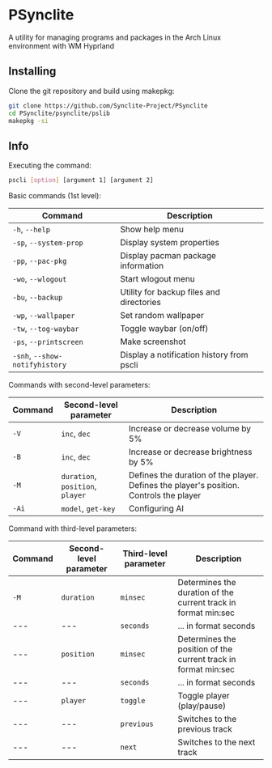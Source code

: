 # PSynclite
A utility for managing programs and packages in the Arch Linux environment with WM Hyprland

## Installing

Clone the git repository and build using makepkg:

```sh
git clone https://github.com/Synclite-Project/PSynclite
cd PSynclite/psynclite/pslib
makepkg -si
```

## Info

Executing the command:

```sh
pscli [option] [argument 1] [argument 2]
```

Basic commands (1st level):

| Command | Description |
| --- | --- |
| `-h`, `--help` | Show help menu |
| `-sp`, `--system-prop` | Display system properties |
| `-pp`, `--pac-pkg` | Display pacman package information |
| `-wo`, `--wlogout` | Start wlogout menu |
| `-bu`, `--backup` | Utility for backup files and directories |
| `-wp`, `--wallpaper` | Set random wallpaper |
| `-tw`, `--tog-waybar` | Toggle waybar (on/off) |
| `-ps`, `--printscreen` | Make screenshot |
| `-snh`, `--show-notifyhistory` | Display a notification history from pscli |

Commands with second-level parameters:

| Command | Second-level parameter | Description |
| --- | --- | --- |
| `-V` | `inc`, `dec` | Increase or decrease volume by 5% |
| `-B` | `inc`, `dec` | Increase or decrease brightness by 5% |
| `-M` | `duration`, `position`, `player` | Defines the duration of the player. Defines the player's position. Controls the player |
| `-Ai` | `model`, `get-key` | Configuring AI |

Command with third-level parameters:

| Command | Second-level parameter | Third-level parameter | Description |
| --- | --- | --- | --- |
| `-M` | `duration` | `minsec` | Determines the duration of the current track in format min:sec |
| --- | --- | `seconds` | ... in format seconds |
| --- | `position` | `minsec` | Determines the position of the current track in format min:sec |
| --- | --- | `seconds` | ... in format seconds |
| --- | `player` | `toggle` | Toggle player (play/pause) |
| --- | --- | `previous` | Switches to the previous track |
| --- | --- | `next` | Switches to the next track |
